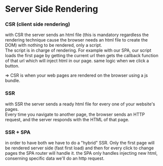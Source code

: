# Server Side Rendering

### CSR (client side rendering)
with CSR the server sends an html file (this is mandatory regardless the rendering technique cause the browser needs an html file to create the DOM) with nothing to be rendered, only a script. \
The script is in charge of rendering. For example with our SPA, our script loads the first page by getting the current url then gets the callback function of that url which will inject html in our page. same logic when we click a button.

=> CSR is when your web pages are rendered on the browser using a js bundle.

### SSR
with SSR the server sends a ready html file for every one of your website's pages. \
Every time you navigate to another page, the browser sends an HTTP request, and the server responds with the HTML of that page.

### SSR + SPA
in order to have both we have to do a "hybrid" SSR. Only the first page will be rendered server side (fast first load) and then for every click to change pages the SPA router will handle it. the SPA only handles injecting new html, conserning specific data we'll do an http request.
